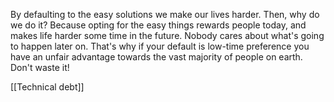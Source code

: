 By defaulting to the easy solutions we make our lives harder. Then, why do we do it? Because opting for the easy things rewards people today, and makes life harder some time in the future. Nobody cares about what's going to happen later on. That's why if your default is low-time preference you have an unfair advantage towards the vast majority of people on earth. Don't waste it!

[[Technical debt]]